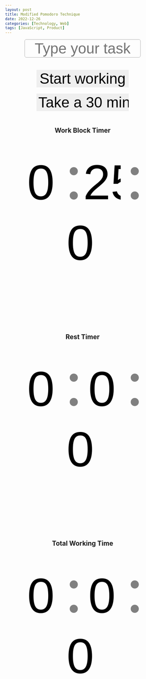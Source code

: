 ```yaml
---
layout: post
title: Modified Pomodoro Technique
date: 2022-12-26
categories: [Technology, Web]
tags: [JavaScript, Product]
---
```


<audio id="audio"></audio>

<div id="task">
<input id="task_input" type="text" placeholder="Type your task">
</div>

<div id="buttons">
<input id="switch_mode_button" type="button" value="Start working" onclick="switch_mode()">
<input id="take_lunch_button" type="button" value="Take a 30 min break" onclick="take_lunch()">
</div>

<div id="forms">
<h2>Work Block Timer</h2>
<form name="work_timer">
<input type="number" value=0 readonly>:<input type="number" value=25 readonly>:<input type="number" value=0 readonly>
</form>

<h2>Rest Timer</h2>
<form name="rest_timer">
<input type="number" value=0 readonly>:<input type="number" value=0 readonly>:<input type="number" value=0 readonly>
</form>

<h2>Total Working Time</h2>
<form name="total_working_timer">
<input type="number" value=0 readonly>:<input type="number" value=0 readonly>:<input type="number" value=0 readonly>
</form>
</div>

<div id="history">
</div>
<div class="table-wrapper"><table id="history_table">
  <tbody>
  </tbody>
</table></div>

<script type="text/javascript" src="./assets/js/timer.js"></script>

<style>
input {
  border: none;
}

form {
  font-size: 5vmax;
  color: gray;
}

input[type="text"] {
  width: 75%;
  font-size: 1.2vmax;
  background: none;
  text-align: center;
  border: 1px solid #aaa;
  margin-bottom: 40px;
  border-radius:6px;
}

input[type="text"]:focus {
  outline: none;
}

input[type="text"]:focus::placeholder{
  opacity: 0;
}

input[type="number"] {
  width: 28%;
  background: none;
  font-size: 4vmax;
  text-align: center;
}

input[type="button"] {
  font-size: 1.2vmax;
  width: 300px;
  max-width: 90%;
  margin-right: 20px;
  margin-left: 20px;
  margin-bottom: 20px;
}

table th {
  padding-left: 20px;
  width:30%;
}

#task {
  text-align: center;
}

#buttons {
  text-align: center;
}

#forms {
  margin-top: 20px;
  text-align: center;
}

#history {
  text-align: center;
}

#history_table {
  margin-top: 20px;
  margin-left: auto;
  margin-right: auto;
  width: 75%;
}

</style>
